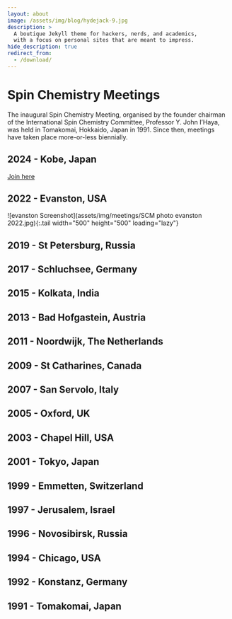 ```yaml
---
layout: about
image: /assets/img/blog/hydejack-9.jpg
description: >
  A boutique Jekyll theme for hackers, nerds, and academics,
  with a focus on personal sites that are meant to impress.
hide_description: true
redirect_from:
  - /download/
---
```


# Spin Chemistry Meetings

The inaugural Spin Chemistry Meeting, organised by the founder chairman of the 
International Spin Chemistry Committee, Professor Y. John I’Haya, was held in 
Tomakomai, Hokkaido, Japan in 1991. Since then, meetings have taken place more-or-less biennially.

## 2024 - Kobe, Japan

[Join here](https://sites.google.com/gsuite.kobe-u.ac.jp/scm2024/home?authuser=0)

## 2022 - Evanston, USA

![evanston Screenshot](assets/img/meetings/SCM photo evanston 2022.jpg){:.tail width="500" height="500" loading="lazy"}

## 2019 - St Petersburg, Russia

## 2017 - Schluchsee, Germany

## 2015 - Kolkata, India

## 2013 - Bad Hofgastein, Austria

## 2011 - Noordwijk, The Netherlands

## 2009 - St Catharines, Canada

## 2007 - San Servolo, Italy

## 2005 - Oxford, UK

## 2003 - Chapel Hill, USA

## 2001 - Tokyo, Japan

## 1999 - Emmetten, Switzerland

## 1997 - Jerusalem, Israel

## 1996 - Novosibirsk, Russia

## 1994 - Chicago, USA

## 1992 - Konstanz, Germany

## 1991 - Tomakomai, Japan
